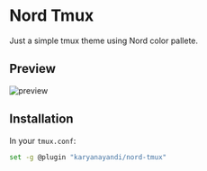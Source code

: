 # Nord Tmux

Just a simple tmux theme using Nord color pallete.

## Preview

![preview](https://raw.githubusercontent.com/karyanayandi/nord-tmux/main/preview.png) <br />

## Installation

In your `tmux.conf`:

```bash
set -g @plugin "karyanayandi/nord-tmux"
```
